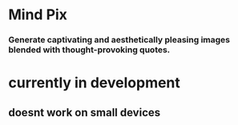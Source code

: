 # Mind Pix
### Generate captivating and aesthetically pleasing images blended with thought-provoking quotes.


# currently in development
## doesnt work on small devices